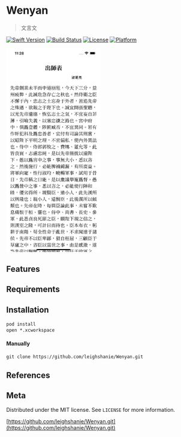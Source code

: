 # Wenyan
>  文言文

[![Swift Version][swift-image]][swift-url]
[![Build Status][travis-image]][travis-url]
[![License][license-image]][license-url]
[![Platform](https://img.shields.io/cocoapods/p/LFAlertController.svg?style=flat)](http://cocoapods.org/pods/LFAlertController)


<img src="Images/screenshot.png" height=50% width=50%>

## Features

## Requirements

## Installation
```
pod install
open *.xcworkspace
```

#### Manually
```
git clone https://github.com/leighshanie/Wenyan.git
``` 

## References

## Meta

Distributed under the MIT license. See ``LICENSE`` for more information.

[https://github.com/leighshanie/Wenyan.git](https://github.com/leighshanie/Wenyan.git)

[swift-image]:https://img.shields.io/badge/swift-5.0-orange.svg
[swift-url]: https://swift.org/
[license-image]: https://img.shields.io/badge/License-MIT-blue.svg
[license-url]: LICENSE
[travis-image]: https://img.shields.io/travis/dbader/node-datadog-metrics/master.svg?style=flat-square
[travis-url]: https://travis-ci.org/dbader/node-datadog-metrics
[codebeat-image]: https://codebeat.co/badges/c19b47ea-2f9d-45df-8458-b2d952fe9dad
[codebeat-url]: https://codebeat.co/projects/github-com-vsouza-awesomeios-com
